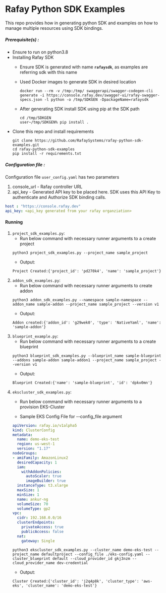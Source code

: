 # Rafay Python SDK Examples
This repo provides how in generating python SDK and examples on how to manage multiple resources using SDK bindings.
##### Prerequisite(s) :
- Ensure to run on python3.8
- Installing Rafay SDK
  - Ensure SDK is generated with name **`rafaysdk`**, as examples are referring sdk with this name
  - Used Docker images to generate SDK in desired location
    ```
    docker run --rm -v /tmp:/tmp/ swaggerapi/swagger-codegen-cli generate -i https://console.rafay.dev/swagger-ui/rafay-swagger-specs.json -l python -o /tmp/SDKGEN -DpackageName=rafaysdk
    ```
  - After generating SDK install SDK using pip at the SDK path
    
    ```
    cd /tmp/SDKGEN
    user~/tmp/SDKGEN% pip install .
    ```
- Clone this repo and install requirements
   ```
   git clone https://github.com/RafaySystems/rafay-python-sdk-examples.git
   cd rafay-python-sdk-examples
   pip install -r requirements.txt
   ```

##### Configuration file :
Configuration file `user_config.yaml` has two parameters
1. console_url - Rafay controller URL 
2. api_key - Generated API key to be placed here. SDK uses this API Key to authenticate and Authorize SDK binding calls.
```yaml
host : "https://console.rafay.dev"
api_key: <api_key generated from your rafay organziation>
```
#### Running
1. `project_sdk_examples.py`:
     - Run below command with necessary runner arguments to a create project
    ```
   python3 project_sdk_examples.py --project_name sample_project
    ```
    - Output: 
   ```
   Project Created:{'project_id': 'pd270k4', 'name': 'sample_project'}
   ```
2. `addon_sdk_examples.py`:
    - Run below command with necessary runner arguments to create addon
    ```
   python3 addon_sdk_examples.py --namespace sample-namespace --addon_name sample-addon --project_name sample_project --version v1
    ```
   - Output: 
   ```
   Addon created:{'addon_id': 'g29wek0', 'type': 'NativeYaml', 'name': 'sample-addon'}
   ```
3. `blueprint_example.py`:
     - Run below command with necessary runner arguments to a create blueprint
    ```
    python3 blueprint_sdk_examples.py --blueprint_name sample-blueprint --addons sample-addon sample-addon1 --project_name sample_project --version v1
    ```
    - Output: 
   ```
   Blueprint Created:{'name': 'sample-blueprint', 'id': 'dpkv0mn'}
   ```
4. `ekscluster_sdk_examples.py`:
     - Run below command with necessary runner arguments to a provision EKS-Cluster
       
    -   Sample EKS Config File for --config_file argument
    ```yaml
    apiVersion: rafay.io/v1alpha5
    kind: ClusterConfig
    metadata:
      name: demo-eks-test
      region: us-west-1
      version: "1.17"
    nodeGroups:
    - amiFamily: AmazonLinux2
      desiredCapacity: 1
      iam:
        withAddonPolicies:
          autoScaler: true
          imageBuilder: true
      instanceType: t3.xlarge
      maxSize: 1
      minSize: 1
      name: ankur-ng
      volumeSize: 70
      volumeType: gp2
    vpc:
      cidr: 192.168.0.0/16
      clusterEndpoints:
        privateAccess: true
        publicAccess: false
      nat:
        gateway: Single
    ```
    ```
    python3 ekscluster_sdk_examples.py --cluster_name demo-eks-test --project_name defaultproject --config_file ./eks-config.yaml --cluster_blueprint default --cloud_provider_id gkj3nzm --cloud_provider_name dev-credential
    ```
    - Output: 
   ```
   Cluster Created:{'cluster_id': 'j2q4p8k', 'cluster_type': 'aws-eks', 'cluster_name': 'demo-eks-test'}
   ```